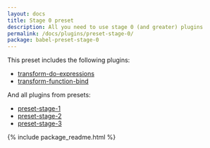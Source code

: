 ```yaml
---
layout: docs
title: Stage 0 preset
description: All you need to use stage 0 (and greater) plugins
permalink: /docs/plugins/preset-stage-0/
package: babel-preset-stage-0
---
```


This preset includes the following plugins:

- [transform-do-expressions](/docs/plugins/transform-do-expressions/)
- [transform-function-bind](/docs/plugins/transform-function-bind/)

And all plugins from presets:

- [preset-stage-1](/docs/plugins/preset-stage-1/)
- [preset-stage-2](/docs/plugins/preset-stage-2/)
- [preset-stage-3](/docs/plugins/preset-stage-3/)

{% include package_readme.html %}
